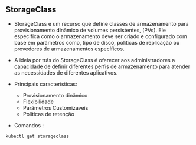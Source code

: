## StorageClass

* StorageClass é um recurso que define classes de armazenamento para provisionamento dinâmico de volumes persistentes, (PVs). Ele especifica como o armazenamento deve ser criado e configurado com base em parâmetros como, tipo de disco, politicas de replicação ou provedores de armazenamentos específicos.
* A ideia por trás do StorageClass é oferecer aos administradores a capacidade de definir diferentes perfis de armazenamento para atender as necessidades de diferentes aplicativos.
* Principais características:
    * Provisionamento dinâmico
    * Flexibilidade
    * Parâmetros Customizáveis
    * Politicas de retenção 

* Comandos :
```
kubectl get storageclass
```